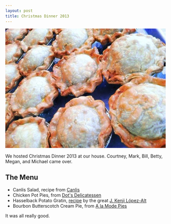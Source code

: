 ```yaml
---
layout: post
title: Christmas Dinner 2013
---
```


![Dot's Pot Pies](/images/2013-12-26-Christmas-Dinner/dots-pot-pies.jpg)

We hosted Christmas Dinner 2013 at our house. Courtney, Mark, Bill, Betty, 
Megan, and Michael came over.

## The Menu
* Canlis Salad, recipe from [Canlis](http://canlis.com/food/recipes/the-canlis-salad/)
* Chicken Pot Pies, from [Dot's Delicatessen](http://dotsdelicatessen.com/)
* Hasselback Potato Gratin, [recipe](http://www.seriouseats.com/recipes/2013/12/hasselback-potato-gratin-casserole-holiday-food-lab.html) by the great [J. Kenji López-Alt](https://twitter.com/thefoodlab)
* Bourbon Butterscotch Cream Pie, from [A la Mode Pies](http://alamodeseattle.com/site/products/bourbon-butterscotch-pie/)

It was all really good.
